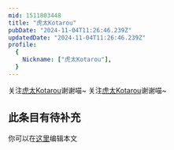 ```yaml
---
mid: 1511803448
title: "虎太Kotarou"
pubDate: "2024-11-04T11:26:46.239Z"
updatedDate: "2024-11-04T11:26:46.239Z"
profile:
  {
    Nickname: ["虎太Kotarou"],
  }
---
```


关注[虎太Kotarou](https://space.bilibili.com/1511803448)谢谢喵~ 关注[虎太Kotarou](https://space.bilibili.com/1511803448)谢谢喵~

## 此条目有待补充
你可以在[这里](https://github.com/Yuhanawa/VTuber.ICU-Content/edit/master/v/虎太Kotarou/index.md)编辑本文
